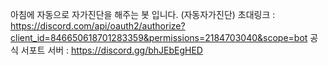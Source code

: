 아침에 자동으로 자가진단을 해주는 봇 입니다. (자동자가진단)
초대링크 : https://discord.com/api/oauth2/authorize?client_id=846650618701283359&permissions=2184703040&scope=bot
공식 서포트 서버 : https://discord.gg/bhJEbEgHED
